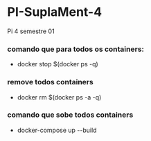 # PI-SuplaMent-4
Pi 4 semestre 01


### comando que para todos os containers: 

- docker stop $(docker ps -q)

### remove todos containers
- docker rm $(docker ps -a -q)

### comando que sobe todos containers 

- docker-compose up --build